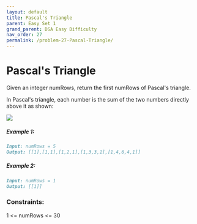 ```yaml
---
layout: default
title: Pascal's Triangle
parent: Easy Set 1
grand_parent: DSA Easy Difficulty
nav_order: 27
permalink: /problem-27-Pascal-Triangle/
---
```

# Pascal's Triangle

Given an integer numRows, return the first numRows of Pascal's triangle.

In Pascal's triangle, each number is the sum of the two numbers directly above it as shown:

![](../../assets/images/ds/PascalTriangleAnimated2.gif)

##### Example 1:

```markdown
Input: numRows = 5
Output: [[1],[1,1],[1,2,1],[1,3,3,1],[1,4,6,4,1]]
```
##### Example 2:
```markdown
Input: numRows = 1
Output: [[1]]
```
### Constraints:

1 <= numRows <= 30

